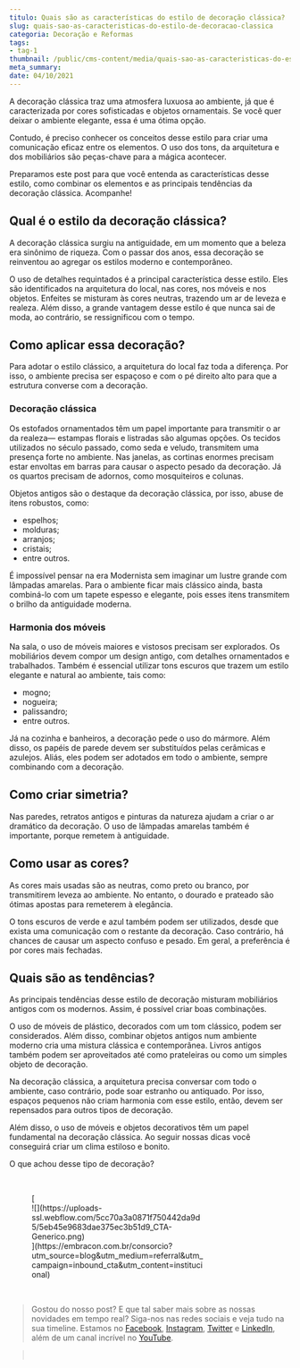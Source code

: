 ```yaml
---
titulo: Quais são as características do estilo de decoração clássica?
slug: quais-sao-as-caracteristicas-do-estilo-de-decoracao-classica
categoria: Decoração e Reformas
tags:
- tag-1
thumbnail: /public/cms-content/media/quais-sao-as-caracteristicas-do-estilo-de-decoracao-classica.jpg
meta_summary: 
date: 04/10/2021
---
```

A decoração clássica traz uma atmosfera luxuosa ao ambiente, já que é caracterizada por cores sofisticadas e objetos ornamentais. Se você quer deixar o ambiente elegante, essa é uma ótima opção.

Contudo, é preciso conhecer os conceitos desse estilo para criar uma comunicação eficaz entre os elementos. O uso dos tons, da arquitetura e dos mobiliários são peças-chave para a mágica acontecer.

Preparamos este post para que você entenda as características desse estilo, como combinar os elementos e as principais tendências da decoração clássica. Acompanhe!

Qual é o estilo da decoração clássica?
--------------------------------------

A decoração clássica surgiu na antiguidade, em um momento que a beleza era sinônimo de riqueza. Com o passar dos anos, essa decoração se reinventou ao agregar os estilos moderno e contemporâneo.

O uso de detalhes requintados é a principal característica desse estilo. Eles são identificados na arquitetura do local, nas cores, nos móveis e nos objetos. Enfeites se misturam às cores neutras, trazendo um ar de leveza e realeza. Além disso, a grande vantagem desse estilo é que nunca sai de moda, ao contrário, se ressignificou com o tempo.

Como aplicar essa decoração?
----------------------------

Para adotar o estilo clássico, a arquitetura do local faz toda a diferença. Por isso, o ambiente precisa ser espaçoso e com o pé direito alto para que a estrutura converse com a decoração.

### Decoração clássica

Os estofados ornamentados têm um papel importante para transmitir o ar da realeza— estampas florais e listradas são algumas opções. Os tecidos utilizados no século passado, como seda e veludo, transmitem uma presença forte no ambiente. Nas janelas, as cortinas enormes precisam estar envoltas em barras para causar o aspecto pesado da decoração. Já os quartos precisam de adornos, como mosquiteiros e colunas.

Objetos antigos são o destaque da decoração clássica, por isso, abuse de itens robustos, como:

- espelhos;
- molduras;
- arranjos;
- cristais;
- entre outros.

É impossível pensar na era Modernista sem imaginar um lustre grande com lâmpadas amarelas. Para o ambiente ficar mais clássico ainda, basta combiná-lo com um tapete espesso e elegante, pois esses itens transmitem o brilho da antiguidade moderna.

### Harmonia dos móveis

Na sala, o uso de móveis maiores e vistosos precisam ser explorados. Os mobiliários devem compor um design antigo, com detalhes ornamentados e trabalhados. Também é essencial utilizar tons escuros que trazem um estilo elegante e natural ao ambiente, tais como:

- mogno;
- nogueira;
- palissandro;
- entre outros.

Já na cozinha e banheiros, a decoração pede o uso do mármore. Além disso, os papéis de parede devem ser substituídos pelas cerâmicas e azulejos. Aliás, eles podem ser adotados em todo o ambiente, sempre combinando com a decoração.

Como criar simetria?
--------------------

Nas paredes, retratos antigos e pinturas da natureza ajudam a criar o ar dramático da decoração. O uso de lâmpadas amarelas também é importante, porque remetem à antiguidade.

Como usar as cores?
-------------------

As cores mais usadas são as neutras, como preto ou branco, por transmitirem leveza ao ambiente. No entanto, o dourado e prateado são ótimas apostas para remeterem à elegância.

O tons escuros de verde e azul também podem ser utilizados, desde que exista uma comunicação com o restante da decoração. Caso contrário, há chances de causar um aspecto confuso e pesado. Em geral, a preferência é por cores mais fechadas.

Quais são as tendências?
------------------------

As principais tendências desse estilo de decoração misturam mobiliários antigos com os modernos. Assim, é possível criar boas combinações.

O uso de móveis de plástico, decorados com um tom clássico, podem ser considerados. Além disso, combinar objetos antigos num ambiente moderno cria uma mistura clássica e contemporânea. Livros antigos também podem ser aproveitados até como prateleiras ou como um simples objeto de decoração.

Na decoração clássica, a arquitetura precisa conversar com todo o ambiente, caso contrário, pode soar estranho ou antiquado. Por isso, espaços pequenos não criam harmonia com esse estilo, então, devem ser repensados para outros tipos de decoração.

Além disso, o uso de móveis e objetos decorativos têm um papel fundamental na decoração clássica. Ao seguir nossas dicas você conseguirá criar um clima estiloso e bonito.

O que achou desse tipo de decoração?

‍

<figure class="w-richtext-figure-type-image w-richtext-align-center" style="max-width:310px">[<div>![](https://uploads-ssl.webflow.com/5cc70a3a0871f750442da9d5/5eb45e9683dae375ec3b51d9_CTA-Generico.png)</div>](https://embracon.com.br/consorcio?utm_source=blog&utm_medium=referral&utm_campaign=inbound_cta&utm_content=institucional)</figure>‍

> Gostou do nosso post? E que tal saber mais sobre as nossas novidades em tempo real? Siga-nos nas redes sociais e veja tudo na sua timeline. Estamos no [Facebook](https://www.facebook.com/embracon/), [Instagram](https://www.instagram.com/embraconoficial/), [Twitter](https://twitter.com/embracon) e [LinkedIn](https://www.linkedin.com/company/1018875/), além de um canal incrível no [YouTube](https://www.youtube.com/channel/UCL-Y0mv9zc73Iek48NLUBzQ).

> ‍
